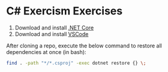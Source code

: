 # C# Exercism Exercises

1. Download and install [.NET Core](https://www.microsoft.com/net/core)
1. Download and install [VSCode](https://code.visualstudio.com/)

After cloning a repo, execute the below command to restore all dependencies at once (in bash):

```bash
find . -path "*/*.csproj" -exec dotnet restore {} \;
```
